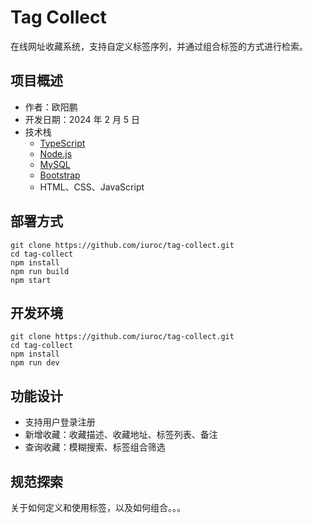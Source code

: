 # Tag Collect

在线网址收藏系统，支持自定义标签序列，并通过组合标签的方式进行检索。

## 项目概述

-   作者：欧阳鹏
-   开发日期：2024 年 2 月 5 日
-   技术栈
    -   [TypeScript](https://www.typescriptlang.org/)
    -   [Node.js](https://nodejs.org/en)
    -   [MySQL](https://www.mysql.com/)
    -   [Bootstrap](https://getbootstrap.com/)
    -   HTML、CSS、JavaScript

## 部署方式

```
git clone https://github.com/iuroc/tag-collect.git
cd tag-collect
npm install
npm run build
npm start
```

## 开发环境

```
git clone https://github.com/iuroc/tag-collect.git
cd tag-collect
npm install
npm run dev
```

## 功能设计

- 支持用户登录注册
- 新增收藏：收藏描述、收藏地址、标签列表、备注
- 查询收藏：模糊搜索、标签组合筛选

## 规范探索

关于如何定义和使用标签，以及如何组合。。。